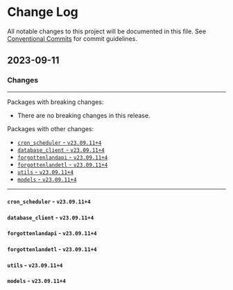# Change Log

All notable changes to this project will be documented in this file.
See [Conventional Commits](https://conventionalcommits.org) for commit guidelines.

## 2023-09-11

### Changes

---

Packages with breaking changes:

 - There are no breaking changes in this release.

Packages with other changes:

 - [`cron_scheduler` - `v23.09.11+4`](#cron_scheduler---v2309114)
 - [`database_client` - `v23.09.11+4`](#database_client---v2309114)
 - [`forgottenlandapi` - `v23.09.11+4`](#forgottenlandapi---v2309114)
 - [`forgottenlandetl` - `v23.09.11+4`](#forgottenlandetl---v2309114)
 - [`utils` - `v23.09.11+4`](#utils---v2309114)
 - [`models` - `v23.09.11+4`](#models---v2309114)

---

#### `cron_scheduler` - `v23.09.11+4`

#### `database_client` - `v23.09.11+4`

#### `forgottenlandapi` - `v23.09.11+4`

#### `forgottenlandetl` - `v23.09.11+4`

#### `utils` - `v23.09.11+4`

#### `models` - `v23.09.11+4`

